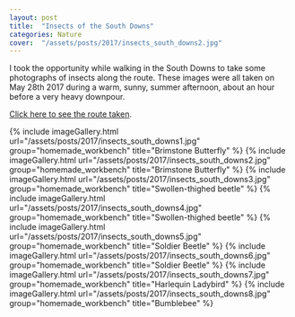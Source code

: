 ```yaml
---
layout: post
title:  "Insects of the South Downs"
categories: Nature
cover:  "/assets/posts/2017/insects_south_downs2.jpg"
---
```


I took the opportunity while walking in the South Downs to take some photographs of insects along the route. These images were all taken on May 28th 2017 during a warm, sunny, summer afternoon, about an hour before a very heavy downpour.

[Click here to see the route taken][route].

{% include imageGallery.html url="/assets/posts/2017/insects_south_downs1.jpg" group="homemade_workbench" title="Brimstone Butterfly" %}
{% include imageGallery.html url="/assets/posts/2017/insects_south_downs2.jpg" group="homemade_workbench" title="Brimstone Butterfly" %}
{% include imageGallery.html url="/assets/posts/2017/insects_south_downs3.jpg" group="homemade_workbench" title="Swollen-thighed beetle" %}
{% include imageGallery.html url="/assets/posts/2017/insects_south_downs4.jpg" group="homemade_workbench" title="Swollen-thighed beetle" %}
{% include imageGallery.html url="/assets/posts/2017/insects_south_downs5.jpg" group="homemade_workbench" title="Soldier Beetle" %}
{% include imageGallery.html url="/assets/posts/2017/insects_south_downs6.jpg" group="homemade_workbench" title="Soldier Beetle" %}
{% include imageGallery.html url="/assets/posts/2017/insects_south_downs7.jpg" group="homemade_workbench" title="Harlequin Ladybird" %}
{% include imageGallery.html url="/assets/posts/2017/insects_south_downs8.jpg" group="homemade_workbench" title="Bumblebee" %}


[route]: /posts/singleton-south-downs
